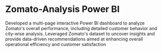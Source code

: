 # Zomato-Analysis Power BI
Developed a multi-page interactive Power BI dashboard to analyze Zomato's overall performance, including detailed customer behavior and city-wise analysis. 
Leveraged Zomato's dataset to uncover insights and provide data-driven recommendations aimed at enhancing overall operational efficiency and customer satisfaction

